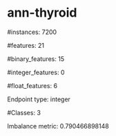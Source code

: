 # ann-thyroid

#instances: 7200

#features: 21

  #binary_features: 15

  #integer_features: 0

  #float_features: 6

Endpoint type: integer

#Classes: 3

Imbalance metric: 0.790466898148

